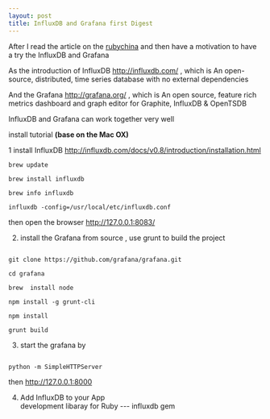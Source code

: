 ```yaml
---
layout: post
title: InfluxDB and Grafana first Digest
---
```


After I read the article on the [rubychina](https://ruby-china.org/topics/23470) and then have a motivation to have a try the InfluxDB and Grafana

As the introduction of InfluxDB <http://influxdb.com/> , which is An open-source, distributed, time series database
with no external dependencies

And the Grafana <http://grafana.org/> , which is An open source, feature rich metrics dashboard and graph editor for 
Graphite, InfluxDB & OpenTSDB

InfluxDB and Grafana can work together very well 

install tutorial **(base on the Mac OX)**

1 install InfluxDB  <http://influxdb.com/docs/v0.8/introduction/installation.html>

```shell
brew update

brew install influxdb

brew info influxdb

influxdb -config=/usr/local/etc/influxdb.conf

```

then open the browser <http://127.0.0.1:8083/>


2. install the Grafana  from source , use grunt to build the project 

```shell

git clone https://github.com/grafana/grafana.git

cd grafana

brew  install node 

npm install -g grunt-cli

npm install

grunt build

```

3. start the grafana by

``` shell

python -m SimpleHTTPServer

```

then <http://127.0.0.1:8000>

4. Add InfluxDB to your App  
  development libaray for Ruby --- influxdb gem


